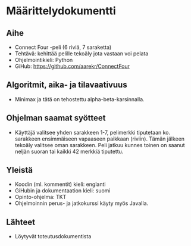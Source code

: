 # Määrittelydokumentti

## Aihe
* Connect Four -peli (6 riviä, 7 saraketta)
* Tehtävä: kehittää pelille tekoäly jota vastaan voi pelata
* Ohjelmointikieli: Python
* GiHub: https://github.com/aarekr/ConnectFour

## Algoritmit, aika- ja tilavaativuus
* Minimax ja tätä on tehostettu alpha-beta-karsinnalla.

## Ohjelman saamat syötteet
* Käyttäjä valitsee yhden sarakkeen 1-7, pelimerkki tiputetaan ko. sarakkeen ensimmäiseen vapaaseen paikkaan (riviin).
Tämän jälkeen tekoäly valitsee oman sarakkeen. Peli jatkuu kunnes toinen on saanut neljän suoran tai kaikki 42 merkkiä tiputettu.

## Yleistä
* Koodin (ml. kommentit) kieli: englanti
* GiHubin ja dokumentaation kieli: suomi
* Opinto-ohjelma: TKT
* Ohjelmoinnin perus- ja jatkokurssi käyty myös Javalla.

## Lähteet
* Löytyvät toteutusdokumentista
